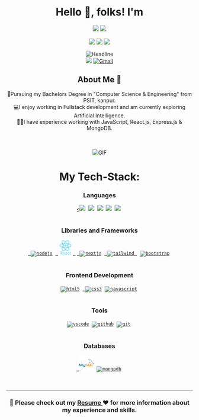 <h1 align="center"> Hello 👋, folks! I'm </h1>

<p>
<div align="center">
<img height="40px" src="https://img.shields.io/badge/-Prabhutva-61DAFB?&style=for-the-badge&logoWidth=50"/>
<img height="40px" src="https://img.shields.io/badge/-Bajpai-5457ff?&style=for-the-badge&logoWidth=50"/>
</div>

<br>

<div align="center">
<img src="https://img.shields.io/badge/-A-5457ff?&style=for-the-badge&logoWidth=50"/>
<img src="https://img.shields.io/badge/-Fullstack-61DAFB?&style=for-the-badge&logoWidth=50"/>
<img src="https://img.shields.io/badge/-Developer-5457ff?&style=for-the-badge&logoWidth=50"/>
</div>
</p>

<div align=center> 

<div align=center>
        <img src="https://readme-typing-svg.herokuapp.com?color=%&size=32&center=true&vCenter=true&width=600&height=50&lines=Hi+there+I'm+Prabhutva+%F0%9F%91%8B;Full-Stack+Developer;Problem+Solver;Open-Source+Enthusiast" alt="Headline" />
</div> 
<div>
    <a href="https://www.linkedin.com/in/prabhutva-bajpai-07aa7926b/"><img src="https://img.shields.io/badge/LinkedIn-0077B5?style=for-the-badge&logo=linkedin&logoColor=whit" /></a>
        <a href="mailto:prabhutvabajpaiofficial@gmail.com"><img src="https://img.shields.io/badge/Gmail-D14836?style=for-the-badge&logo=gmail&logoColor=white" alt="Gmail" /></a>
    </div>
<h2 align="center">About Me 🚀</h2>
<p align="center">
👦Pursuing my Bachelors Degree in "Computer Science & Engineering" from PSIT, kanpur. </br>
💻I enjoy working in Fullstack development and am currently exploring Artificial Intelligence.</br>
👨‍💻I have experience working with JavaScript, React.js, Express.js & MongoDB.
</p>

<br>
<br>

<img align="center" width="400px" alt="GIF" src="https://media1.giphy.com/media/v1.Y2lkPTc5MGI3NjExeTV3Nmx1eWc2eTNpY2lwemtrNjAxc2c0MDQ4MGNzbTAxbTU5Ymw1dCZlcD12MV9pbnRlcm5hbF9naWZfYnlfaWQmY3Q9Zw/KphDFbotQHzU5LBnBu/giphy.gif" />

<br>
<h1 align="center">My Tech-Stack:</h1>
<div align="center">
        <!-- Skill Set (Database)  -->
<div align="center">
    <h3><b>Languages</b></h3>
    <code><a href="#" target="_blank"><<img src="https://cdn.jsdelivr.net/gh/devicons/devicon@latest/icons/python/python-original.svg" height="40" /></a></code>&nbsp;
    <code><a href="#" target="_blank"><img src="https://cdn.jsdelivr.net/gh/devicons/devicon@latest/icons/cplusplus/cplusplus-original.svg" height="40" /></a></code>&nbsp;
    <code><a href="#" target="_blank"><img src="https://cdn.jsdelivr.net/gh/devicons/devicon@latest/icons/c/c-original.svg" height="40" /></a></code>&nbsp;
    <code><a href="#" target="_blank"><img src="https://cdn.jsdelivr.net/gh/devicons/devicon@latest/icons/javascript/javascript-original.svg" height="40" /></a></code>&nbsp;
    <code><a href="#" target="_blank"><img src="https://cdn.jsdelivr.net/gh/devicons/devicon@latest/icons/java/java-original.svg" height="40" /></a></code>&nbsp;
</div>
<br>
<!-- Skill Set (L&F)  -->
<div align="center">
    <h3><b>Libraries and Frameworks</b></h3>
    <code><a href="#" target="_blank"> <img src="https://static-00.iconduck.com/assets.00/node-js-icon-227x256-913nazt0.png" title="NodeJS" alt="nodejs" height="40"/></a></code>&nbsp;
      <code><a href="#" target="_blank" rel="noreferrer"> <img src="https://raw.githubusercontent.com/devicons/devicon/master/icons/react/react-original-wordmark.svg" alt="react" width="40" height="40"/> </a></code>
      <code><a href="#" target="_blank"> <img src="https://appwrite.io/images/platforms/dark/nextjs.svg" title="NextJS" alt="nextjs" height="40"/></a></code>&nbsp;
    <code><a href="#" target="_blank" rel="noreferrer"> <img src="https://www.vectorlogo.zone/logos/tailwindcss/tailwindcss-icon.svg" alt="tailwind" width="40" height="40"/> </a></code>&nbsp;
    <code><a href="#" target="_blank"><img src="https://upload.wikimedia.org/wikipedia/commons/thumb/b/b2/Bootstrap_logo.svg/2560px-Bootstrap_logo.svg.png" title="BootStrap" alt="bootstrap"  height="40"/></a></code>&nbsp;
</div>
<br>

<!-- Skill Set (Frontend)  -->
<div align="center">
    <h3><b>Frontend Development</b></h3>
    <code><a href="#" target="_blank"><img src="https://upload.wikimedia.org/wikipedia/commons/thumb/6/61/HTML5_logo_and_wordmark.svg/512px-HTML5_logo_and_wordmark.svg.png" title="HTML5" alt="html5" width="40" height="40"/></a></code>&nbsp;
    <code><a href="#" target="_blank"> <img src="https://upload.wikimedia.org/wikipedia/commons/thumb/6/62/CSS3_logo.svg/800px-CSS3_logo.svg.png" title="CSS3" alt="css3" width="40" height="40"/></a></code>&nbsp;
    <code><a href="#" target="_blank"><img src="https://upload.wikimedia.org/wikipedia/commons/thumb/6/6a/JavaScript-logo.png/800px-JavaScript-logo.png" title="JavaScript" alt="javascript" width="40" height="40"/></a></code>&nbsp;
  
</div>
<br>

<!-- Skill Set (Tools)  -->
<div align="center">
    <h3><b>Tools</b></h3>
    <code><a href="#" target="_blank"><img src="https://upload.wikimedia.org/wikipedia/commons/thumb/9/9a/Visual_Studio_Code_1.35_icon.svg/2048px-Visual_Studio_Code_1.35_icon.svg.png" title="VSCode" alt="vscode" width="40" height="40"/></a></code>&nbsp;
    <code><a href="#" target="_blank"><img src="https://www.iconsdb.com/icons/preview/white/github-11-xxl.png" title="GitHub" alt="github" width="40" height="40"/></a></code>&nbsp;
    <code><a href="#" target="_blank"><img src="https://d28yx2zopyx2ad.cloudfront.net/assets/git.png" title="Git" alt="git" width="40" height="40"/></a></code>&nbsp;
</div>
<br>
  
<!-- Skill Set (Database)  -->
<div align="center">
    <h3><b>Databases</b></h3>
    <code><a href="#" target="_blank" rel="noreferrer"> <img src="https://raw.githubusercontent.com/devicons/devicon/master/icons/mysql/mysql-original-wordmark.svg" alt="mysql" width="40" height="40"/></a></code>&nbsp;
    <code><a href="#" target="_blank"><img src="https://www.dbi-services.com/wp-content/uploads/2022/01/Logo-Mongodb-carre.png" title="MongoDB" alt="mongodb"  height="40"/></a></code>&nbsp;
</div>
<br>
 <br>
</div>
<hr>
<div align="center">
  
<h3> 📄  Please check out my <a href="https://drive.google.com/file/d/1UlgfMmC5MBB_uvAnMAaFtqOYvl3e4ddW/view?usp=sharing"> Resume </a> ❤️ for more information about my experience and skills.</h3>

</div>
